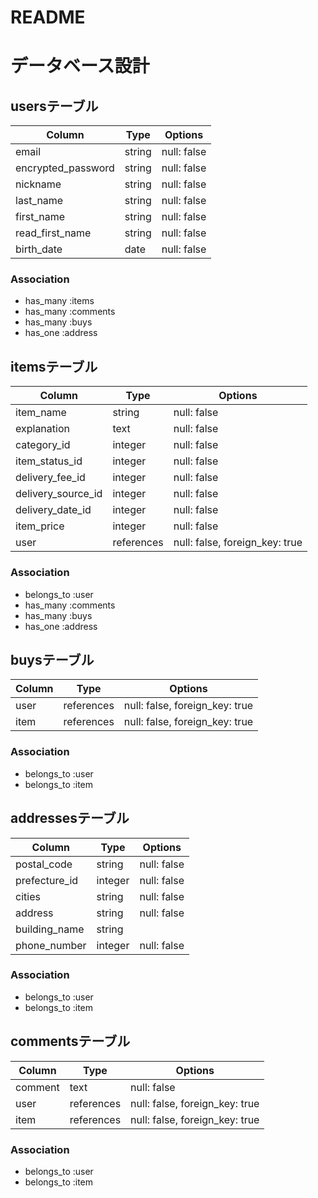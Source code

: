 # README

# データベース設計

## usersテーブル

| Column             | Type    | Options     |
| ------------------ | ------- | ----------- |
| email              | string  | null: false |
| encrypted_password | string  | null: false |
| nickname           | string  | null: false |
| last_name          | string  | null: false |
| first_name         | string  | null: false |
| read_first_name    | string  | null: false |
| birth_date         | date    | null: false |

### Association
- has_many :items
- has_many :comments
- has_many :buys
- has_one :address

## itemsテーブル

| Column             | Type       | Options                        |
| ------------------ | ---------- | ------------------------------ |
| item_name          | string     | null: false                    |
| explanation        | text       | null: false                    |
| category_id        | integer    | null: false                    |
| item_status_id     | integer    | null: false                    |
| delivery_fee_id    | integer    | null: false                    |
| delivery_source_id | integer    | null: false                    |
| delivery_date_id   | integer    | null: false                    |
| item_price         | integer    | null: false                    |
| user               | references | null: false, foreign_key: true |

### Association
- belongs_to :user
- has_many :comments
- has_many :buys
- has_one :address

## buysテーブル

| Column | Type       | Options                        |
| ------ | ---------- | ------------------------------ |
| user   | references | null: false, foreign_key: true |
| item   | references | null: false, foreign_key: true |

### Association
- belongs_to :user
- belongs_to :item

## addressesテーブル

| Column        | Type    | Options     |
| ------------- | --------| ----------- |
| postal_code   | string  | null: false |
| prefecture_id | integer | null: false |
| cities        | string  | null: false |
| address       | string  | null: false |
| building_name | string  |             |
| phone_number  | integer | null: false |

### Association
- belongs_to :user
- belongs_to :item

## commentsテーブル

| Column  | Type       | Options                        |
| ------- | ---------- | ------------------------------ |
| comment | text       | null: false                    |
| user    | references | null: false, foreign_key: true |
| item    | references | null: false, foreign_key: true |

### Association
- belongs_to :user
- belongs_to :item
